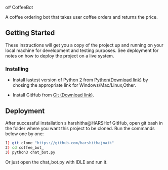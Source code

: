 o# CoffeeBot

A coffee ordering bot that takes user coffee orders and returns the price.

## Getting Started

These instructions will get you a copy of the project up and running on your local machine for development and testing purposes. See deployment for notes on how to deploy the project on a live system.

### Installing

* Install lastest version of Python 2 from [Python(Download link)](https://www.python.org/downloads/) by chosing the appropriate link for Windows/Mac/Linux,Other.

* Install GitHub from [Git (Download link)](https://git-scm.com/downloads).

## Deployment

After successful installation  s harshitha@HARSHof GitHub, open git bash in the folder where you want this project to be cloned.
Run the commands below one by one:

```sh
1) git clone "https://github.com/harshithajnaik"
2) cd coffee_bot_
3) python3 chat_bot.py
```
Or just open the chat_bot.py with IDLE and run it.



